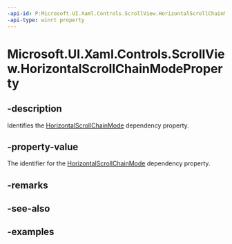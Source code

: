 ```yaml
---
-api-id: P:Microsoft.UI.Xaml.Controls.ScrollView.HorizontalScrollChainModeProperty
-api-type: winrt property
---
```


# Microsoft.UI.Xaml.Controls.ScrollView.HorizontalScrollChainModeProperty

<!--
public static Microsoft.UI.Xaml.DependencyProperty HorizontalScrollChainModeProperty { get; }
-->


## -description

Identifies the [HorizontalScrollChainMode](scrollview_horizontalscrollchainmode.md) dependency property.

## -property-value

The identifier for the [HorizontalScrollChainMode](scrollview_horizontalscrollchainmode.md) dependency property.

## -remarks

## -see-also

## -examples


